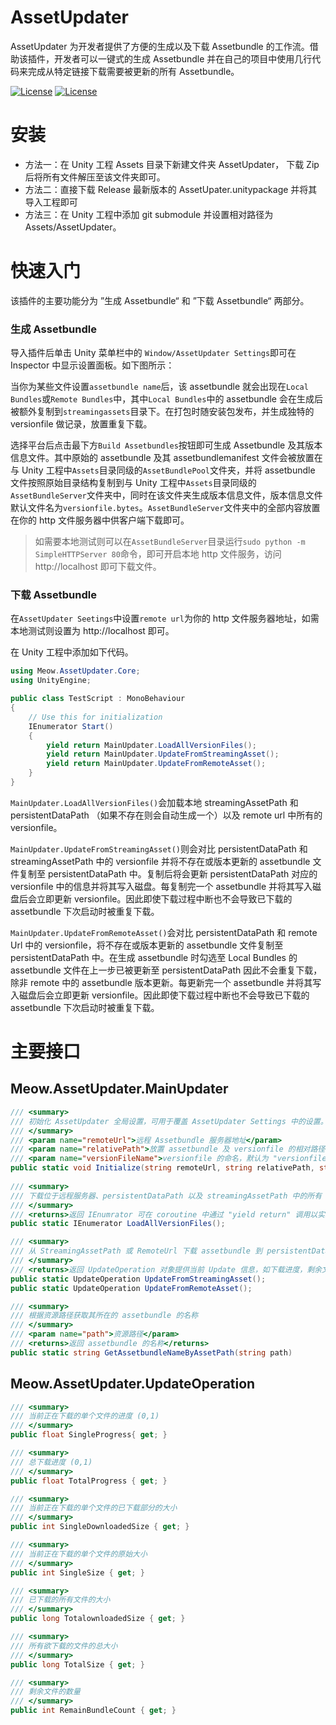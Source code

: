 # AssetUpdater

AssetUpdater 为开发者提供了方便的生成以及下载 Assetbundle 的工作流。借助该插件，开发者可以一键式的生成 Assetbundle 并在自己的项目中使用几行代码来完成从特定链接下载需要被更新的所有 Assetbundle。

[![License](https://img.shields.io/badge/license-MIT-green.svg)](https://github.com/sNaticY/AssetUpdater-Core/blob/master/LICENSE)
[![License](https://img.shields.io/badge/pre--release-v0.9-orange.svg)](https://github.com/sNaticY/AssetUpdater-Core/releases)

# 安装

* 方法一：在 Unity 工程 Assets 目录下新建文件夹 AssetUpdater， 下载 Zip 后将所有文件解压至该文件夹即可。
* 方法二：直接下载 Release 最新版本的 AssetUpater.unitypackage 并将其导入工程即可
* 方法三：在 Unity 工程中添加 git submodule 并设置相对路径为 Assets/AssetUpdater。

# 快速入门

该插件的主要功能分为 ”生成 Assetbundle“ 和 ”下载 Assetbundle“ 两部分。

### 生成 Assetbundle

导入插件后单击 Unity 菜单栏中的 `Window/AssetUpdater Settings`即可在 Inspector 中显示设置面板。如下图所示：

当你为某些文件设置`assetbundle name`后，该 assetbundle 就会出现在`Local Bundles`或`Remote Bundles`中，其中`Local Bundles`中的 assetbundle 会在生成后被额外复制到`streamingassets`目录下。在打包时随安装包发布，并生成独特的 versionfile 做记录，放置重复下载。

选择平台后点击最下方`Build Assetbundles`按钮即可生成 Assetbundle 及其版本信息文件。其中原始的 assetbundle 及其 assetbundlemanifest 文件会被放置在与 Unity 工程中`Assets`目录同级的`AssetBundlePool`文件夹，并将 assetbundle 文件按照原始目录结构复制到与 Unity 工程中`Assets`目录同级的`AssetBundleServer`文件夹中，同时在该文件夹生成版本信息文件，版本信息文件默认文件名为`versionfile.bytes`。`AssetBundleServer`文件夹中的全部内容放置在你的 http 文件服务器中供客户端下载即可。

> 如需要本地测试则可以在`AssetBundleServer`目录运行`sudo python -m SimpleHTTPServer 80`命令，即可开启本地 http 文件服务，访问 http://localhost 即可下载文件。

### 下载 Assetbundle

在`AssetUpdater Seetings`中设置`remote url`为你的 http 文件服务器地址，如需本地测试则设置为 http://localhost 即可。

在 Unity 工程中添加如下代码。

```csharp
using Meow.AssetUpdater.Core;
using UnityEngine;

public class TestScript : MonoBehaviour
{
	// Use this for initialization
	IEnumerator Start()
	{
		yield return MainUpdater.LoadAllVersionFiles();
		yield return MainUpdater.UpdateFromStreamingAsset();
		yield return MainUpdater.UpdateFromRemoteAsset();
	}	
}
```

`MainUpdater.LoadAllVersionFiles()`会加载本地 streamingAssetPath 和 persistentDataPath （如果不存在则会自动生成一个）以及 remote url 中所有的 versionfile。

`MainUpdater.UpdateFromStreamingAsset()`则会对比 persistentDataPath 和 streamingAssetPath 中的 versionfile 并将不存在或版本更新的 assetbundle 文件复制至 persistentDataPath 中。复制后将会更新 persistentDataPath 对应的 versionfile 中的信息并将其写入磁盘。每复制完一个 assetbundle 并将其写入磁盘后会立即更新 versionfile。因此即使下载过程中断也不会导致已下载的 assetbundle 下次启动时被重复下载。

`MainUpdater.UpdateFromRemoteAsset()`会对比 persistentDataPath 和 remote Url 中的 versionfile，将不存在或版本更新的 assetbundle 文件复制至 persistentDataPath 中。在生成 assetbundle 时勾选至 Local Bundles 的 assetbundle 文件在上一步已被更新至 persistentDataPath 因此不会重复下载，除非 remote 中的 assetbundle 版本更新。每更新完一个 assetbundle 并将其写入磁盘后会立即更新 versionfile。因此即使下载过程中断也不会导致已下载的 assetbundle 下次启动时被重复下载。

# 主要接口

## Meow.AssetUpdater.MainUpdater

```csharp
/// <summary>
/// 初始化 AssetUpdater 全局设置，可用于覆盖 AssetUpdater Settings 中的设置。
/// </summary>
/// <param name="remoteUrl">远程 Assetbundle 服务器地址</param>
/// <param name="relativePath">放置 assetbundle 及 versionfile 的相对路径</param>
/// <param name="versionFileName">versionfile 的命名，默认为 "versionfile.bytes"</param>
public static void Initialize(string remoteUrl, string relativePath, string versionFileName);
  
/// <summary>
/// 下载位于远程服务器、persistentDataPath 以及 streamingAssetPath 中的所有 versionfile，用于对比文件状态生成下载列表准备下载
/// </summary>
/// <returns>返回 IEnumrator 可在 coroutine 中通过 "yield return" 调用以实现异步操作</returns>
public static IEnumerator LoadAllVersionFiles();

/// <summary>
/// 从 StreamingAssetPath 或 RemoteUrl 下载 assetbundle 到 persistentDataPath，之所以分成两个函数是因为只有 UpdateFromRemoteAsset() 会消耗流量。因此开发者可以考虑通过返回的 UpdateOperation 中的对象进行 UI 提示等。
/// </summary>
/// <returns>返回 UpdateOperation 对象提供当前 Update 信息，如下载进度，剩余文件大小等</returns>
public static UpdateOperation UpdateFromStreamingAsset();
public static UpdateOperation UpdateFromRemoteAsset();

/// <summary>
/// 根据资源路径获取其所在的 assetbundle 的名称
/// </summary>
/// <param name="path">资源路径</param>
/// <returns>返回 assetbundle 的名称</returns>
public static string GetAssetbundleNameByAssetPath(string path)
```

## Meow.AssetUpdater.UpdateOperation

```csharp
/// <summary>
/// 当前正在下载的单个文件的进度 (0,1)
/// </summary>
public float SingleProgress{ get; }

/// <summary>
/// 总下载进度 (0,1)
/// </summary>
public float TotalProgress { get; }

/// <summary>
/// 当前正在下载的单个文件的已下载部分的大小
/// </summary>
public int SingleDownloadedSize { get; }

/// <summary>
/// 当前正在下载的单个文件的原始大小
/// </summary>
public int SingleSize { get; }

/// <summary>
/// 已下载的所有文件的大小
/// </summary>
public long TotalownloadedSize { get; }

/// <summary>
/// 所有欲下载的文件的总大小
/// </summary>
public long TotalSize { get; }

/// <summary>
/// 剩余文件的数量
/// </summary>
public int RemainBundleCount { get; }
```

# 